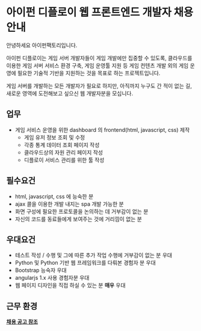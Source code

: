 # 아이펀 디플로이 웹 프론트엔드 개발자 채용 안내

안녕하세요 아이펀팩토리입니다.

아이펀 디플로이는 게임 서버 개발자들이 게임 개발에만 집중할 수 있도록,
클라우드를 이용한 게임 서버 서비스 환경 구축, 게임 운영툴 지원 등 게임 컨텐츠 개발 외의 게임 운영에 필요한 기술적 기반을 지원하는 것을 목표로 하는 프로젝트입니다.

게임 서버를 개발하는 모든 개발자가 필요로 하지만, 아직까지 누구도 간 적이 없는 길, 새로운 영역에 도전해보고 싶으신 웹 개발자분을 모십니다.

## 업무

- 게임 서비스 운영을 위한 dashboard 의 frontend(html, javascript, css) 제작
  - 게임 유저 정보 조회 및 수정
  - 각종 통계 데이터 조회 페이지 작성
  - 클라우드상의 자원 관리 페이지 작성
  - 디플로이 서비스 관리를 위한 툴 작성

## 필수요건

- html, javascript, css 에 능숙한 분
- ajax 콜을 이용한 개발 내지는 spa 개발 가능한 분
- 화면 구성에 필요한 프로토콜을 논의하는 데 거부감이 없는 분
- 자신의 코드를 동료들에게 보여주는 것에 거리낌이 없는 분


## 우대요건

- 테스트 작성 / 수행 및 그에 따른 추가 작업 수행에 거부감이 없는 분 우대
- Python 및 Python 기반 웹 프레임워크를 다뤄본 경험자 분 우대
- Bootstrap 능숙자 우대
- angularjs 1.x 사용 경험자분 우대
- 웹 페이지 디자인을 직접 하실 수 있는 분 **매우** 우대

## 근무 환경
[**채용 공고 참조**](readme.md)